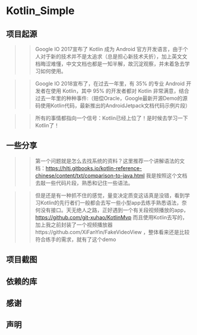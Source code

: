 # Kotlin_Simple

项目起源
------------
>>Google IO 2017宣布了 Kotlin 成为 Android 官方开发语言，由于个人对于新的技术并不是太追求（总是担心新技术夭折），加上英文文档晦涩难懂，中文文档也都是一知半解，故沉淀观察，并未着急去学习如何使用。

>>Google IO 2018宣布了，在过去一年里，有 35% 的专业 Android 开发者在使用 Kotlin，其中 95% 的开发者都对 Kotlin 非常满意，结合过去一年里的种种事件:（赔偿Oracle，Google最新开源Demo的源码使用Kotlin代码，最新推出的AndroidJetpack文档代码示例片段）   

>>所有的事情都指向一个信号：Kotlin已经上位了！是时候去学习一下Kotlin了！

一些分享
-------
>>第一个问题就是怎么去找系统的资料？这里推荐一个讲解语法的文档：https://hltj.gitbooks.io/kotlin-reference-chinese/content/txt/comparison-to-java.html 我是按照这个文档去敲一些代码片段，熟悉和记住一些语法。

>>但是还是有一种抓不住的感觉，量变决定质变这话真是没错，看到学习Kotlin的先行者们一般都会去写一些小型app去练手熟悉语法，奈何没有接口。天无绝人之路，正好遇到一个有关段视频播放的app，https://github.com/git-xuhao/KotlinMvp 而且使用Kotlin去写的，加上我之前封装了一个视频播放器https://github.com/XiFanYin/FakeVideoView ，整体看来还是比较符合练手的需求，就有了这个demo


项目截图
-------



依赖的库
-----

感谢
-------

声明
--------------






  
